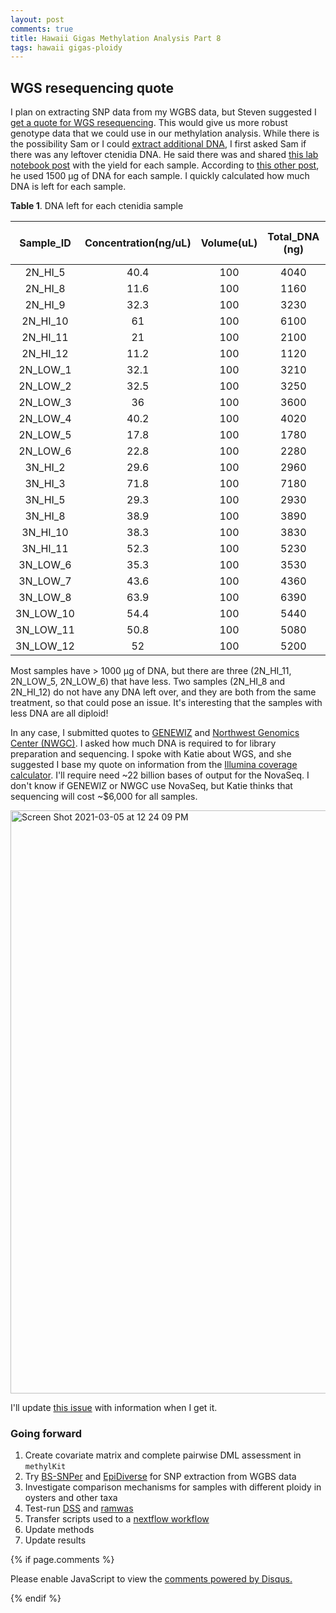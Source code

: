 ```yaml
---
layout: post
comments: true
title: Hawaii Gigas Methylation Analysis Part 8
tags: hawaii gigas-ploidy
---
```


## WGS resequencing quote

I plan on extracting SNP data from my WGBS data, but Steven suggested I [get a quote for WGS resequencing](https://github.com/RobertsLab/resources/issues/1124). This would give us more robust genotype data that we could use in our methylation analysis. While there is the possibility Sam or I could [extract additional DNA](https://github.com/RobertsLab/resources/issues/1126), I first asked Sam if there was any leftover ctenidia DNA. He said there was and shared [this lab notebook post](https://robertslab.github.io/sams-notebook/2020/08/21/DNA-Isolation-and-Quantification-C.gigas-High-Low-pH-Triploid-and-Diploid-Ctenidia.html) with the yield for each sample. According to [this other post](https://robertslab.github.io/sams-notebook/2020/08/24/Sample-Submitted-C.gigas-Diploid-Triploid-pH-Treatments-Ctenidia-to-ZymoResearch-for-WGBS.html), he used 1500 µg of DNA for each sample. I quickly calculated how much DNA is left for each sample.

**Table 1**. DNA left for each ctenidia sample

| Sample_ID | Concentration(ng/uL) | Volume(uL) | Total_DNA (ng) | Amount Left (ng) |
|:---------:|:--------------------:|:----------:|:--------------:|:----------------:|
|  2N_HI_5  |         40.4         |     100    |      4040      |       2540      |
|  2N_HI_8  |         11.6         |     100    |      1160      |        0        |
|  2N_HI_9  |         32.3         |     100    |      3230      |       1730      |
|  2N_HI_10 |          61          |     100    |      6100      |       4600      |
|  2N_HI_11 |          21          |     100    |      2100      |       600       |
|  2N_HI_12 |         11.2         |     100    |      1120      |        0        |
|  2N_LOW_1 |         32.1         |     100    |      3210      |       1710      |
|  2N_LOW_2 |         32.5         |     100    |      3250      |       1750      |
|  2N_LOW_3 |          36          |     100    |      3600      |       2100      |
|  2N_LOW_4 |         40.2         |     100    |      4020      |       2520      |
|  2N_LOW_5 |         17.8         |     100    |      1780      |       280       |
|  2N_LOW_6 |         22.8         |     100    |      2280      |       780       |
|  3N_HI_2  |         29.6         |     100    |      2960      |       1460      |
|  3N_HI_3  |         71.8         |     100    |      7180      |       5680      |
|  3N_HI_5  |         29.3         |     100    |      2930      |       1430      |
|  3N_HI_8  |         38.9         |     100    |      3890      |       2390      |
|  3N_HI_10 |         38.3         |     100    |      3830      |       2330      |
|  3N_HI_11 |         52.3         |     100    |      5230      |       3730      |
|  3N_LOW_6 |         35.3         |     100    |      3530      |       2030      |
|  3N_LOW_7 |         43.6         |     100    |      4360      |       2860      |
|  3N_LOW_8 |         63.9         |     100    |      6390      |       4890      |
| 3N_LOW_10 |         54.4         |     100    |      5440      |       3940      |
| 3N_LOW_11 |         50.8         |     100    |      5080      |       3580      |
| 3N_LOW_12 |          52          |     100    |      5200      |       3700      |

Most samples have > 1000 µg of DNA, but there are three (2N_HI_11, 2N_LOW_5, 2N_LOW_6) that have less. Two samples (2N_HI_8 and 2N_HI_12) do not have any DNA left over, and they are both from the same treatment, so that could pose an issue. It's interesting that the samples with less DNA are all diploid!

In any case, I submitted quotes to [GENEWIZ](https://www.genewiz.com) and [Northwest Genomics Center (NWGC)](https://nwgc.gs.washington.edu/?q=what-we-do/request-a-quote). I asked how much DNA is required to for library preparation and sequencing. I spoke with Katie about WGS, and she suggested I base my quote on information from the [Illumina coverage calculator](https://support.illumina.com/downloads/sequencing_coverage_calculator.html). I'll require need ~22 billion bases of output for the NovaSeq. I don't know if GENEWIZ or NWGC use NovaSeq, but Katie thinks that sequencing will cost ~$6,000 for all samples.

<img width="933" alt="Screen Shot 2021-03-05 at 12 24 09 PM" src="https://user-images.githubusercontent.com/22335838/110176964-061e4180-7db9-11eb-8bff-e333e297b811.png">

I'll update [this issue](https://github.com/RobertsLab/resources/issues/1124) with information when I get it.

### Going forward

1. Create covariate matrix and complete pairwise DML assessment in `methylKit`
1. Try [BS-SNPer](https://github.com/hellbelly/BS-Snper) and [EpiDiverse](https://github.com/EpiDiverse/snp) for SNP extraction from WGBS data
5. Investigate comparison mechanisms for samples with different ploidy in oysters and other taxa
4. Test-run [DSS](http://bioconductor.org/packages/release/bioc/vignettes/DSS/inst/doc/DSS.html#34_DMLDMR_detection_from_general_experimental_design) and [ramwas](https://bioconductor.org/packages/release/bioc/html/ramwas.html)
5. Transfer scripts used to a [nextflow workflow](https://github.com/nextflow-io/nextflow)
6. Update methods
7. Update results

{% if page.comments %}

<div id="disqus_thread"></div>
<script>

/**
*  RECOMMENDED CONFIGURATION VARIABLES: EDIT AND UNCOMMENT THE SECTION BELOW TO INSERT DYNAMIC VALUES FROM YOUR PLATFORM OR CMS.
*  LEARN WHY DEFINING THESE VARIABLES IS IMPORTANT: https://disqus.com/admin/universalcode/#configuration-variables*/
/*
var disqus_config = function () {
this.page.url = PAGE_URL;  // Replace PAGE_URL with your page's canonical URL variable
this.page.identifier = PAGE_IDENTIFIER; // Replace PAGE_IDENTIFIER with your page's unique identifier variable
};
*/
(function() { // DON'T EDIT BELOW THIS LINE
var d = document, s = d.createElement('script');
s.src = 'https://the-responsible-grad-student.disqus.com/embed.js';
s.setAttribute('data-timestamp', +new Date());
(d.head || d.body).appendChild(s);
})();
</script>
<noscript>Please enable JavaScript to view the <a href="https://disqus.com/?ref_noscript">comments powered by Disqus.</a></noscript>

{% endif %}

<script id="dsq-count-scr" src="//the-responsible-grad-student.disqus.com/count.js" async></script>
